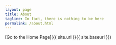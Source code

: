 ```yaml
---
layout: page
title: About
tagline: In fact, there is nothing to be here
permalink: /about.html
---
```


[Go to the Home Page]({{ site.url }}{{ site.baseurl }})
